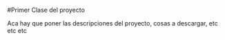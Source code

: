 #Primer Clase del proyecto

Aca hay que poner las descripciones del proyecto, cosas a descargar, etc etc etc